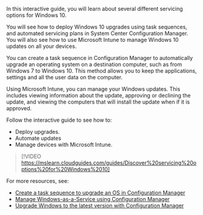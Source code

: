 In this interactive guide, you will learn about several different servicing options for Windows 10.

You will see how to deploy Windows 10 upgrades using task sequences, and automated servicing plans in System Center Configuration Manager. You will also see how to use Microsoft Intune to manage Windows 10 updates on all your devices.

You can create a task sequence in Configuration Manager to automatically upgrade an operating system on a destination computer, such as from Windows 7 to Windows 10. This method allows you to keep the applications, settings and all the user data on the computer.

Using Microsoft Intune, you can manage your Windows updates. This includes viewing information about the update, approving or declining the update, and viewing the computers that will install the update when if it is approved.

Follow the interactive guide to see how to:

- Deploy upgrades.
- Automate updates
- Manage devices with Microsoft Intune.

> [!VIDEO https://mslearn.cloudguides.com/guides/Discover%20servicing%20options%20for%20Windows%2010]

For more resources, see:

- [Create a task sequence to upgrade an OS in Configuration Manager](https://docs.microsoft.com/mem/configmgr/osd/deploy-use/create-a-task-sequence-to-upgrade-an-operating-system)
- [Manage Windows-as-a-Service using Configuration Manager](https://docs.microsoft.com/mem/configmgr/osd/deploy-use/manage-windows-as-a-service)
- [Upgrade Windows to the latest version with Configuration Manager](https://docs.microsoft.com/mem/configmgr/osd/deploy-use/upgrade-windows-to-the-latest-version)
